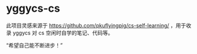 # yggycs-cs

此项目灵感来源于 https://github.com/pkuflyingpig/cs-self-learning/ ，用于收录 yggycs 对 cs 空闲时自学的笔记、代码等。

“希望自己能不断进步！”